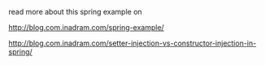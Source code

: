 read more about this spring example on 

http://blog.com.inadram.com/spring-example/

http://blog.com.inadram.com/setter-injection-vs-constructor-injection-in-spring/
